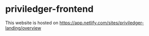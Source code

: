 # priviledger-frontend

This website is hosted on https://app.netlify.com/sites/priviledger-landing/overview
